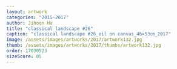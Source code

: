 ```yaml
---
layout: artwork
categories: "2015-2017"
author: Jihoon Ha
title: "classical landscape #26"
caption: "classical landscape #26_oil on canvas_46×53㎝_2017"
image: /assets/images/artworks/2017/artwork132.jpg
thumb: /assets/images/artworks/2017/thumbs/artwork132.jpg
order: 17030523
sizeScore: 05
---
```

